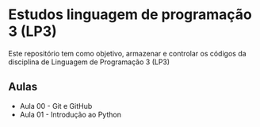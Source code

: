 # Estudos linguagem de programação 3 (LP3)

Este repositório tem como objetivo, armazenar e controlar os códigos da disciplina de Linguagem de Programação 3 (LP3)

## Aulas 
- Aula 00 - Git e GitHub
- Aula 01 - Introdução ao Python